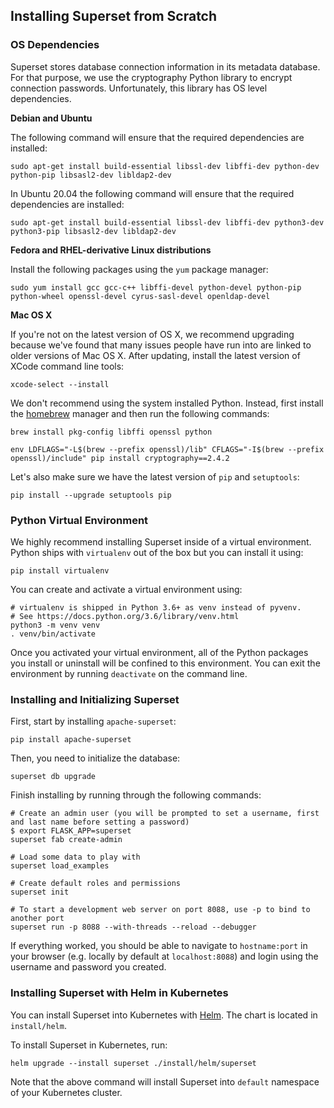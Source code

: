 ## Installing Superset from Scratch

### OS Dependencies

Superset stores database connection information in its metadata database. For that purpose, we use the cryptography Python library to encrypt connection passwords. Unfortunately, this library has OS level dependencies.

**Debian and Ubuntu**

The following command will ensure that the required dependencies are installed:

```
sudo apt-get install build-essential libssl-dev libffi-dev python-dev python-pip libsasl2-dev libldap2-dev
```

In Ubuntu 20.04 the following command will ensure that the required dependencies are installed:

```
sudo apt-get install build-essential libssl-dev libffi-dev python3-dev python3-pip libsasl2-dev libldap2-dev
```

**Fedora and RHEL-derivative Linux distributions**

Install the following packages using the `yum` package manager:

```
sudo yum install gcc gcc-c++ libffi-devel python-devel python-pip python-wheel openssl-devel cyrus-sasl-devel openldap-devel
```

**Mac OS X**

If you're not on the latest version of OS X, we recommend upgrading because we've found that many issues people have run into are linked to older versions of Mac OS X. After updating, install the latest version of XCode command line tools:

```
xcode-select --install
```

We don't recommend using the system installed Python. Instead, first install the [homebrew](https://brew.sh/) manager and then run the following commands:

```
brew install pkg-config libffi openssl python

env LDFLAGS="-L$(brew --prefix openssl)/lib" CFLAGS="-I$(brew --prefix openssl)/include" pip install cryptography==2.4.2
```

Let's also make sure we have the latest version of `pip` and `setuptools`:

```
pip install --upgrade setuptools pip
```

### Python Virtual Environment

We highly recommend installing Superset inside of a virtual environment. Python ships with `virtualenv` out of the box but you can install it using:

```
pip install virtualenv
```

You can create and activate a virtual environment using:

```
# virtualenv is shipped in Python 3.6+ as venv instead of pyvenv.
# See https://docs.python.org/3.6/library/venv.html
python3 -m venv venv
. venv/bin/activate
```

Once you activated your virtual environment, all of the Python packages you install or uninstall will be confined to this environment. You can exit the environment by running `deactivate` on the command line.

### Installing and Initializing Superset

First, start by installing `apache-superset`:

```shell
pip install apache-superset
```

Then, you need to initialize the database:

```shell
superset db upgrade
```

Finish installing by running through the following commands:

```shell
# Create an admin user (you will be prompted to set a username, first and last name before setting a password)
$ export FLASK_APP=superset
superset fab create-admin

# Load some data to play with
superset load_examples

# Create default roles and permissions
superset init

# To start a development web server on port 8088, use -p to bind to another port
superset run -p 8088 --with-threads --reload --debugger
```

If everything worked, you should be able to navigate to `hostname:port` in your browser (e.g. locally by default at `localhost:8088`) and login using the username and password you created.

### Installing Superset with Helm in Kubernetes

You can install Superset into Kubernetes with [Helm](https://helm.sh/). The chart is located in `install/helm`.

To install Superset in Kubernetes, run:

```
helm upgrade --install superset ./install/helm/superset
```

Note that the above command will install Superset into `default` namespace of your Kubernetes cluster.